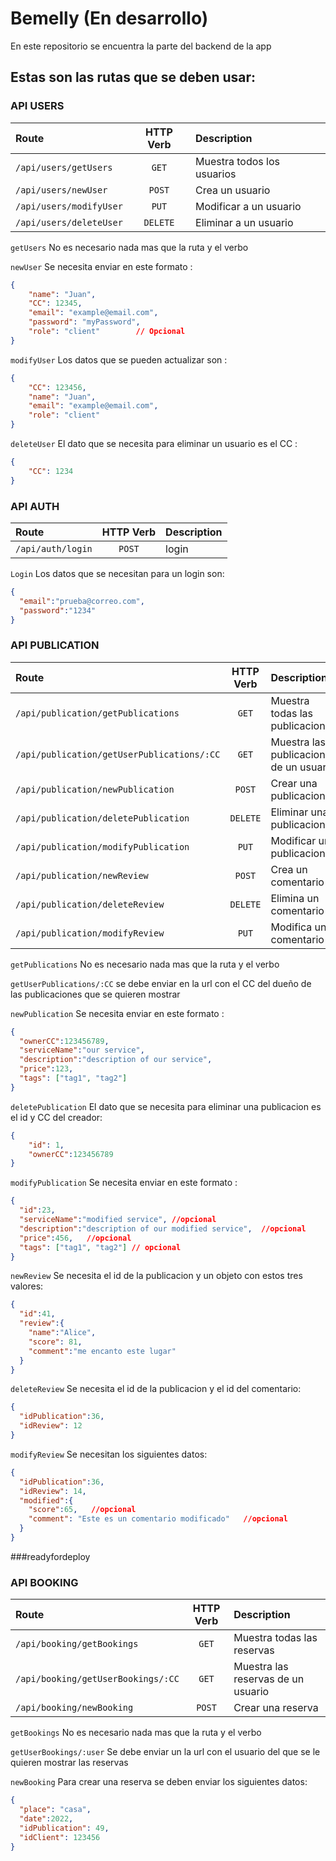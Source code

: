 # Bemelly (En desarrollo)

En este repositorio se encuentra la parte del backend de la app

## Estas son las rutas que se deben usar:

### API USERS

| Route                   | HTTP Verb | Description                |
| :---------------------- | :-------: | :------------------------- |
| `/api/users/getUsers`   |   `GET`   | Muestra todos los usuarios |
| `/api/users/newUser`    |  `POST`   | Crea un usuario            |
| `/api/users/modifyUser` |   `PUT`   | Modificar a un usuario     |
| `/api/users/deleteUser` | `DELETE`  | Eliminar a un usuario      |

`getUsers` No es necesario nada mas que la ruta y el verbo

`newUser` Se necesita enviar en este formato :

```JSON
{
    "name": "Juan",
    "CC": 12345,
    "email": "example@email.com",
    "password": "myPassword",
    "role": "client"        // Opcional
}
```

`modifyUser` Los datos que se pueden actualizar son :

```JSON
{
    "CC": 123456,
    "name": "Juan",
    "email": "example@email.com",
    "role": "client"
}
```

`deleteUser` El dato que se necesita para eliminar un usuario es el CC :

```JSON
{
    "CC": 1234
}
```

### API AUTH

| Route             | HTTP Verb | Description |
| :---------------- | :-------: | :---------- |
| `/api/auth/login` |  `POST`   | login       |

`Login` Los datos que se necesitan para un login son:

```JSON
{
  "email":"prueba@correo.com",
  "password":"1234"
}
```

### API PUBLICATION

| Route                                      | HTTP Verb | Description                             |
| :----------------------------------------- | :-------: | :-------------------------------------- |
| `/api/publication/getPublications`         |   `GET`   | Muestra todas las publicaciones         |
| `/api/publication/getUserPublications/:CC` |   `GET`   | Muestra las publicaciones de un usuario |
| `/api/publication/newPublication`          |  `POST`   | Crear una publicacion                   |
| `/api/publication/deletePublication`       | `DELETE`  | Eliminar una publicacion                |
| `/api/publication/modifyPublication`       |   `PUT`   | Modificar una publicacion               |
| `/api/publication/newReview`               |  `POST`   | Crea un comentario                      |
| `/api/publication/deleteReview`            | `DELETE`  | Elimina un comentario                   |
| `/api/publication/modifyReview`            |   `PUT`   | Modifica un comentario                  |

`getPublications` No es necesario nada mas que la ruta y el verbo

`getUserPublications/:CC` se debe enviar en la url con el CC del dueño de las publicaciones que se quieren mostrar

`newPublication` Se necesita enviar en este formato :

```JSON
{
  "ownerCC":123456789,
  "serviceName":"our service",
  "description":"description of our service",
  "price":123,
  "tags": ["tag1", "tag2"]
}
```

`deletePublication` El dato que se necesita para eliminar una publicacion es el id y CC del creador:

```JSON
{
    "id": 1,
    "ownerCC":123456789
}
```

`modifyPublication` Se necesita enviar en este formato :

```JSON
{
  "id":23,
  "serviceName":"modified service", //opcional
  "description":"description of our modified service",  //opcional
  "price":456,   //opcional
  "tags": ["tag1", "tag2"] // opcional
}
```

`newReview` Se necesita el id de la publicacion y un objeto con estos tres valores:

```JSON
{
  "id":41,
  "review":{
    "name":"Alice",
    "score": 81,
    "comment":"me encanto este lugar"
  }
}
```

`deleteReview` Se necesita el id de la publicacion y el id del comentario:

```JSON
{
  "idPublication":36,
  "idReview": 12
}
```

`modifyReview` Se necesitan los siguientes datos:

```JSON
{
  "idPublication":36,
  "idReview": 14,
  "modified":{
    "score":65,   //opcional
    "comment": "Este es un comentario modificado"   //opcional
  }
}
```
###readyfordeploy
### API BOOKING

| Route                              | HTTP Verb | Description                        |
| :--------------------------------- | :-------: | :--------------------------------- |
| `/api/booking/getBookings`         |   `GET`   | Muestra todas las reservas         |
| `/api/booking/getUserBookings/:CC` |   `GET`   | Muestra las reservas de un usuario |
| `/api/booking/newBooking`          |  `POST`   | Crear una reserva                  |

`getBookings` No es necesario nada mas que la ruta y el verbo

`getUserBookings/:user` Se debe enviar un la url con el usuario del que se le quieren mostrar las reservas

`newBooking` Para crear una reserva se deben enviar los siguientes datos:

```JSON
{
  "place": "casa",
  "date":2022,
  "idPublication": 49,
  "idClient": 123456
}
```
